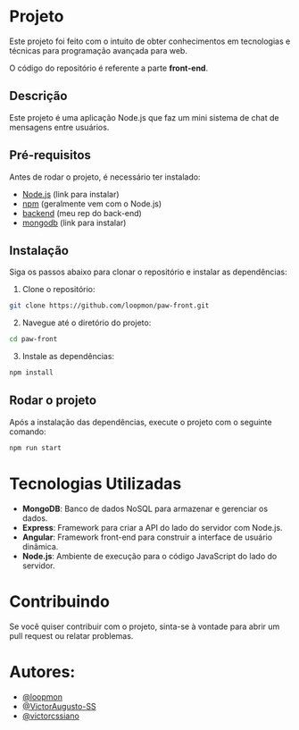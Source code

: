 # Projeto

Este projeto foi feito com o intuito de obter conhecimentos em tecnologias e técnicas para programação avançada para web.

O código do repositório é referente a parte <b>front-end</b>.

## Descrição

Este projeto é uma aplicação Node.js que faz um mini sistema de chat de mensagens entre usuários.

## Pré-requisitos

Antes de rodar o projeto, é necessário ter instalado:

- [Node.js](https://nodejs.org) (link para instalar)
- [npm](https://www.npmjs.com/get-npm) (geralmente vem com o Node.js)
- [backend](https://github.com/loopmon/paw-backend) (meu rep do back-end)
- [mongodb](https://www.mongodb.com/try/download/community) (link para instalar)

## Instalação

Siga os passos abaixo para clonar o repositório e instalar as dependências:

1. Clone o repositório:

```bash
git clone https://github.com/loopmon/paw-front.git
```

2. Navegue até o diretório do projeto:

```bash
cd paw-front
```

3. Instale as dependências:

```bash
npm install
```

## Rodar o projeto

Após a instalação das dependências, execute o projeto com o seguinte comando:

```bash
npm run start
```

# Tecnologias Utilizadas

- **MongoDB**: Banco de dados NoSQL para armazenar e gerenciar os dados.
- **Express**: Framework para criar a API do lado do servidor com Node.js.
- **Angular**: Framework front-end para construir a interface de usuário dinâmica.
- **Node.js**: Ambiente de execução para o código JavaScript do lado do servidor.

# Contribuindo

Se você quiser contribuir com o projeto, sinta-se à vontade para abrir um pull request ou relatar problemas.

# Autores:

- [@loopmon](https://github.com/loopmon)
- [@VictorAugusto-SS](https://github.com/VictorAugusto-SS)
- [@victorcssiano](https://github.com/victorcssiano)
